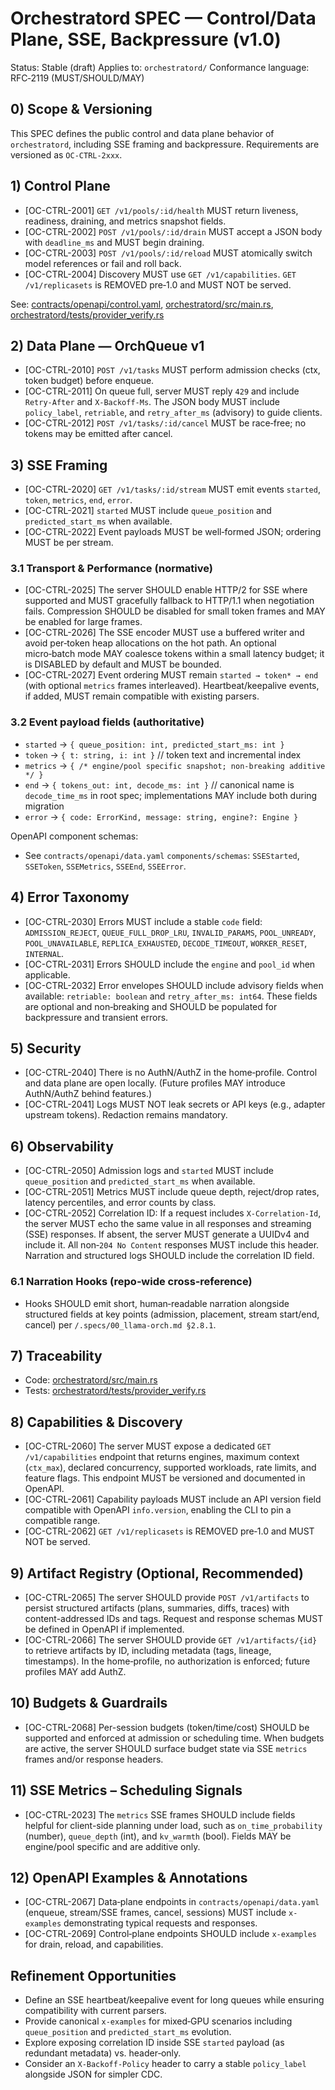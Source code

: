 # Orchestratord SPEC — Control/Data Plane, SSE, Backpressure (v1.0)

Status: Stable (draft)
Applies to: `orchestratord/`
Conformance language: RFC‑2119 (MUST/SHOULD/MAY)

## 0) Scope & Versioning

This SPEC defines the public control and data plane behavior of `orchestratord`, including SSE framing and backpressure. Requirements are versioned as `OC-CTRL-2xxx`.

## 1) Control Plane

- [OC-CTRL-2001] `GET /v1/pools/:id/health` MUST return liveness, readiness, draining, and metrics snapshot fields.
- [OC-CTRL-2002] `POST /v1/pools/:id/drain` MUST accept a JSON body with `deadline_ms` and MUST begin draining.
- [OC-CTRL-2003] `POST /v1/pools/:id/reload` MUST atomically switch model references or fail and roll back.
- [OC-CTRL-2004] Discovery MUST use `GET /v1/capabilities`. `GET /v1/replicasets` is REMOVED pre‑1.0 and MUST NOT be served.

See: [contracts/openapi/control.yaml](../contracts/openapi/control.yaml), [orchestratord/src/main.rs](../orchestratord/src/main.rs), [orchestratord/tests/provider_verify.rs](../orchestratord/tests/provider_verify.rs)

## 2) Data Plane — OrchQueue v1

- [OC-CTRL-2010] `POST /v1/tasks` MUST perform admission checks (ctx, token budget) before enqueue.
- [OC-CTRL-2011] On queue full, server MUST reply `429` and include `Retry-After` and `X-Backoff-Ms`. The JSON body MUST include `policy_label`, `retriable`, and `retry_after_ms` (advisory) to guide clients.
- [OC-CTRL-2012] `POST /v1/tasks/:id/cancel` MUST be race‑free; no tokens may be emitted after cancel.

## 3) SSE Framing

- [OC-CTRL-2020] `GET /v1/tasks/:id/stream` MUST emit events `started`, `token`, `metrics`, `end`, `error`.
- [OC-CTRL-2021] `started` MUST include `queue_position` and `predicted_start_ms` when available.
- [OC-CTRL-2022] Event payloads MUST be well‑formed JSON; ordering MUST be per stream.

### 3.1 Transport & Performance (normative)

- [OC-CTRL-2025] The server SHOULD enable HTTP/2 for SSE where supported and MUST gracefully fallback to HTTP/1.1 when negotiation fails. Compression SHOULD be disabled for small token frames and MAY be enabled for large frames.
- [OC-CTRL-2026] The SSE encoder MUST use a buffered writer and avoid per‑token heap allocations on the hot path. An optional micro‑batch mode MAY coalesce tokens within a small latency budget; it is DISABLED by default and MUST be bounded.
- [OC-CTRL-2027] Event ordering MUST remain `started → token* → end` (with optional `metrics` frames interleaved). Heartbeat/keepalive events, if added, MUST remain compatible with existing parsers.

### 3.2 Event payload fields (authoritative)

- `started` → `{ queue_position: int, predicted_start_ms: int }`
- `token` → `{ t: string, i: int }`  // token text and incremental index
- `metrics` → `{ /* engine/pool specific snapshot; non-breaking additive */ }`
- `end` → `{ tokens_out: int, decode_ms: int }`  // canonical name is `decode_time_ms` in root spec; implementations MAY include both during migration
- `error` → `{ code: ErrorKind, message: string, engine?: Engine }`

OpenAPI component schemas:
- See `contracts/openapi/data.yaml` `components/schemas`:
  `SSEStarted`, `SSEToken`, `SSEMetrics`, `SSEEnd`, `SSEError`.

## 4) Error Taxonomy

- [OC-CTRL-2030] Errors MUST include a stable `code` field: `ADMISSION_REJECT`, `QUEUE_FULL_DROP_LRU`, `INVALID_PARAMS`, `POOL_UNREADY`, `POOL_UNAVAILABLE`, `REPLICA_EXHAUSTED`, `DECODE_TIMEOUT`, `WORKER_RESET`, `INTERNAL`.
- [OC-CTRL-2031] Errors SHOULD include the `engine` and `pool_id` when applicable.
- [OC-CTRL-2032] Error envelopes SHOULD include advisory fields when available: `retriable: boolean` and `retry_after_ms: int64`. These fields are optional and non‑breaking and SHOULD be populated for backpressure and transient errors.

## 5) Security

- [OC-CTRL-2040] There is no AuthN/AuthZ in the home‑profile. Control and data plane are open locally. (Future profiles MAY introduce AuthN/AuthZ behind features.)
- [OC-CTRL-2041] Logs MUST NOT leak secrets or API keys (e.g., adapter upstream tokens). Redaction remains mandatory.

## 6) Observability

- [OC-CTRL-2050] Admission logs and `started` MUST include `queue_position` and `predicted_start_ms` when available.
- [OC-CTRL-2051] Metrics MUST include queue depth, reject/drop rates, latency percentiles, and error counts by class.
- [OC-CTRL-2052] Correlation ID: If a request includes `X-Correlation-Id`, the server MUST echo the same value in all responses and streaming (SSE) responses. If absent, the server MUST generate a UUIDv4 and include it. All non‑`204 No Content` responses MUST include this header. Narration and structured logs SHOULD include the correlation ID field.

### 6.1 Narration Hooks (repo‑wide cross‑reference)

- Hooks SHOULD emit short, human‑readable narration alongside structured fields at key points (admission, placement, stream start/end, cancel) per `/.specs/00_llama-orch.md §2.8.1`.

## 7) Traceability

- Code: [orchestratord/src/main.rs](../orchestratord/src/main.rs)
- Tests: [orchestratord/tests/provider_verify.rs](../orchestratord/tests/provider_verify.rs)

## 8) Capabilities & Discovery

- [OC-CTRL-2060] The server MUST expose a dedicated `GET /v1/capabilities` endpoint that returns engines, maximum context (`ctx_max`), declared concurrency, supported workloads, rate limits, and feature flags. This endpoint MUST be versioned and documented in OpenAPI.
- [OC-CTRL-2061] Capability payloads MUST include an API version field compatible with OpenAPI `info.version`, enabling the CLI to pin a compatible range.
- [OC-CTRL-2062] `GET /v1/replicasets` is REMOVED pre‑1.0 and MUST NOT be served.

## 9) Artifact Registry (Optional, Recommended)

- [OC-CTRL-2065] The server SHOULD provide `POST /v1/artifacts` to persist structured artifacts (plans, summaries, diffs, traces) with content-addressed IDs and tags. Request and response schemas MUST be defined in OpenAPI if implemented.
- [OC-CTRL-2066] The server SHOULD provide `GET /v1/artifacts/{id}` to retrieve artifacts by ID, including metadata (tags, lineage, timestamps). In the home‑profile, no authorization is enforced; future profiles MAY add AuthZ.

## 10) Budgets & Guardrails

- [OC-CTRL-2068] Per-session budgets (token/time/cost) SHOULD be supported and enforced at admission or scheduling time. When budgets are active, the server SHOULD surface budget state via SSE `metrics` frames and/or response headers.

## 11) SSE Metrics – Scheduling Signals

- [OC-CTRL-2023] The `metrics` SSE frames SHOULD include fields helpful for client-side planning under load, such as `on_time_probability` (number), `queue_depth` (int), and `kv_warmth` (bool). Fields MAY be engine/pool specific and are additive only.

## 12) OpenAPI Examples & Annotations

- [OC-CTRL-2067] Data‑plane endpoints in `contracts/openapi/data.yaml` (enqueue, stream/SSE frames, cancel, sessions) MUST include `x-examples` demonstrating typical requests and responses.
- [OC-CTRL-2069] Control‑plane endpoints SHOULD include `x-examples` for drain, reload, and capabilities.

## Refinement Opportunities

- Define an SSE heartbeat/keepalive event for long queues while ensuring compatibility with current parsers.
- Provide canonical `x-examples` for mixed‑GPU scenarios including `queue_position` and `predicted_start_ms` evolution.
- Explore exposing correlation ID inside SSE `started` payload (as redundant metadata) vs. header‑only.
- Consider an `X-Backoff-Policy` header to carry a stable `policy_label` alongside JSON for simpler CDC.
